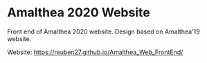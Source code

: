 # Amalthea 2020 Website

Front end of Amalthea 2020 website. Design based on Amalthea'19 website.

Website: https://reuben27.github.io/Amalthea_Web_FrontEnd/

